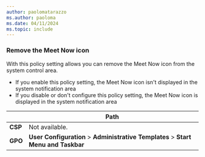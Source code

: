 ```yaml
---
author: paolomatarazzo
ms.author: paoloma
ms.date: 04/11/2024
ms.topic: include
---
```


### Remove the Meet Now icon

With this policy setting allows you can remove the Meet Now icon from the system control area.

- If you enable this policy setting, the Meet Now icon isn't displayed in the system notification area
- If you disable or don't configure this policy setting, the Meet Now icon is displayed in the system notification area

|  | Path |
|--|--|
| **CSP** | Not available. |
| **GPO** | **User Configuration** > **Administrative Templates** > **Start Menu and Taskbar** |
